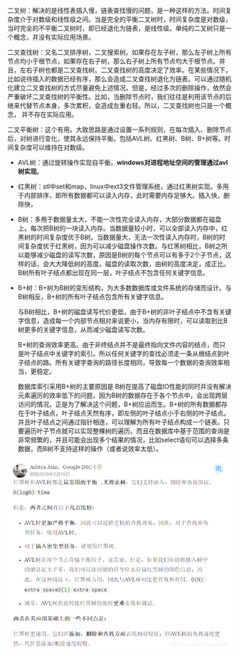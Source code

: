 二叉树：解决的是线性表插入慢，链表查找慢的问题，是一种这样的方法。时间复杂度介于对数级和线性级之间。当是完全的平衡二叉树时，时间复杂度是对数级，当时完全的不平衡二叉树时，即已经退化为链表，是线性级。单纯的二叉树只是一个概念，并没有实际应用场景。

二叉查找树：又名二叉排序树，二叉搜索树。如果存在左子树，那么左子树上所有节点均小于根节点，如果存在右子树，那么右子树上所有节点均大于根节点。并且，左右子树也都是二叉查找树。二叉查找树的高度决定了效率。在某些情况下，比如说待插入的数据已经有序，那么会造成二叉查找树退化为链表。可以通过随机化建立二叉查找树的方式尽量避免上述情况。但是，经过多次的删除操作，依然会严重破坏二叉查找树的平衡性。比如，当删除节点时，我们往往是利用该节点的后继来代替节点本身，多次累积，会造成左重右轻。所以，二叉查找树也只是一个概念， 并不存在实际应用。

二叉平衡树：这个有用。大致思路是通过设置一系列规则，在每次插入、删除节点后，对树进行变化，使其永远保持平衡。包括AVL树、红黑树、B树、B+树等。时间复杂度可以维持在对数级。

+   AVL树：通过旋转操作实现自平衡。**windows对进程地址空间的管理通过avl树实现**。

+   红黑树：stl中set和map，linux中ext3文件管理系统，通过红黑树实现。多用于内部排序，即所有数据都可以读入内存，此时需要内存足够大。插入快，删除快，

+   B树：多用于数据量太大，不能一次性完全读入内存，大部分数据都在磁盘上。每次把B树的一块读入内存。当数据量较小时，可以全部读入内存中，红黑树的时间复杂度优于B树。当数据量大，无法一次性读入内存时，B树的时间复杂度优于红黑树，因为可以减少磁盘操作次数。与红黑树相比，B树之所以能够减少磁盘的读写次数，原因是B树的每个节点可以有多于2个子节点，这样的话，会大大降低树的高度。磁盘的读取次数，由树的高度决定，成正比。B树所有叶子结点都出现在同一层，叶子结点不包含任何关键字信息。

+   B+树：B+树为B树的变形结构，为大多数数据库或文件系统的存储而设计。与B树相反，B+树的所有叶子结点包含所有关键字信息。

    与B树相比，B+树的磁盘读写代价更低，由于B+树的非叶子结点中不含有关键字信息，造成每一个内部节点相对来说更小，当内存有限时，可以读取到比B树更多的关键字信息，从而减少磁盘读写次数。

    B+树的查询效率更高。由于非终结点并不是最终指向文件内容的结点，而只是叶子结点中关键字的索引。所以任何关键字的查找必须走一条从根结点到叶子结点的路。所有关键字查询的路径长度相同，导致每一个数据的查询效率相当，更稳定。

    数据库索引采用B+树的主要原因是 B树在提高了磁盘IO性能的同时并没有解决元素遍历的效率低下的问题，因为B树的数据存在于各个节点中，会出现跨层访问的情况。正是为了解决这个问题，B+树应运而生。B+树的所有数据都存在于叶子结点，叶子结点天然有序，即左侧的叶子结点小于右侧的叶子结点。并且叶子结点之间通过指针相连，可以理解为所有叶子结点构成一个链表。只要遍历叶子节点就可以实现整棵树的遍历。而且在数据库中基于范围的查询是非常频繁的，并且可能会出现多个结果的情况，比如select语句可以选择多条数据，而B树不支持这样的操作（或者说效率太低）。

![img](各种树的特点和应用场景.assets/20190401020750843.png)